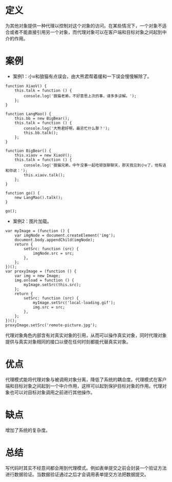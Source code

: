 # 定义
为其他对象提供一种代理以控制对这个对象的访问。在某些情况下，一个对象不适合或者不能直接引用另一个对象，而代理对象可以在客户端和目标对象之间起到中介的作用。

# 案例
* 案例1：小v和狼猫有点误会，由大熊君帮着缓和一下误会慢慢解除了。
```
function XiaoV() {
    this.talk = function () {
        console.log('狼猫老弟，不好意思上次的事，请多多谅解。');
    };
}

function LangMao() {
    this.bb = new BigBear();
    this.talk = function () {
        console.log('大熊君好啊，最忌忙什么那？');
        this.bb.talk();
    };
}

function BigBear() {
    this.xiaov = new XiaoV();
    this.talk = function () {
        console.log('狼猫兄弟，中午没事一起吃顿饭聊聊天，那天我见到小v了，他有话和你说：');
        this.xiaov.talk();
    };
}

function go() {
    new LangMao().talk();
}

go();
```
* 案例2：图片加载。
```
var myImage = (function () {
    var imgNode = document.createElement('img');
    document.body.appendChild(imgNode);
    return {
        setSrc: function (src) {
            imgNode.src = src;
        },
    };
})();
var proxyImage = (function () {
    var img = new Image;
    img.onload = function () {
        myImage.setSrc(this.src);
    };
    return {
        setSrc: function (src) {
            myImage.setSrc('local-loading.gif');
            img.src = src;
        },
    };
})();
proxyImage.setSrc('remote-picture.jpg');
```
代理对象角色内部含有对真实对象的引用，从而可以操作真实对象，同时代理对象提供与真实对象相同的接口以便在任何时刻都能代替真实对象。

# 优点
代理模式能将代理对象与被调用对象分离，降低了系统的耦合度。代理模式在客户端和目标对象之间起到一个中介作用，这样可以起到保护目标对象的作用。代理对象也可以对目标对象调用之前进行其他操作。

# 缺点
增加了系统的复杂度。

# 总结
写代码时其实不经意间都会用到代理模式。例如表单提交之前会封装一个验证方法进行数据验证。当数据验证通过之后才会调用表单提交方法把数据提交。
